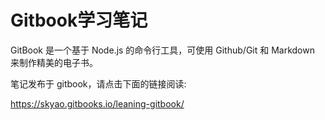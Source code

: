 # Gitbook学习笔记

GitBook 是一个基于 Node.js 的命令行工具，可使用 Github/Git 和 Markdown 来制作精美的电子书。

笔记发布于 gitbook，请点击下面的链接阅读:

https://skyao.gitbooks.io/leaning-gitbook/
